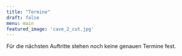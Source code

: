 ```yaml
---
title: "Termine"
draft: false
menu: main
featured_image: 'cave_2_cut.jpg'
---
```


Für die nächsten Auftritte stehen noch keine genauen Termine fest.

